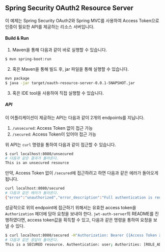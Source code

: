 ## Spring Security OAuth2 Resource Server

이 예제는 Spring Security OAuth2와 Spring MVC를 사용하여 Access Token으로 인증이 필요한 API를 제공하는 리소스 서버입니다.

#### Build & Run

1. Maven을 통해 다음과 같이 바로 실행할 수 있습니다.
```bash
$ mvn spring-boot:run
```

2. 혹은 Maven을 통해 빌드 후, jar 파일을 통해 실행할 수 있습니다.
```bash
mvn package
$ java -jar target/oauth-resource-server-0.0.1-SNAPSHOT.jar
```  

3. 혹은 IDE tool을 사용하여 직접 실행할 수 있습니다.  

##### API  

이 어플리케이션이 제공하는 API는 다음과 같이 2개의 endpoints를 지닙니다.  
1. `/unsecured`: Access Token 없이 접근 가능
2. `/secured`: Access Token이 있어야 접근 가능

위 API는 `curl` 명령을 통하여 다음과 같이 접근할 수 있습니다.

```bash
$ curl localhost:8080/unsecured
# 다음과 같은 결과가 돌아온다.
This is an unsecured resource
```

만약, Access Token 없이 `/secured`에 접근하려고 하면 다음과 같은 에러가 돌아오게 됩니다.

```bash
curl localhost:8080/secured
# 다음과 같은 에러가 돌아온다.
{"error":"unauthorized","error_description":"Full authentication is required to access this resource"}
```

성공적으로 위의 endpoint에 접근하기 위해서는 유효한 access token을 `Authorization` 헤더에 담아 요청을 보내야 한다. `jwt-auth-server`의 README를 진행하였다면, access token값을 획득할 수 있고, 다음과 같은 명령을 통하여 요청을 보낼 수 있다. 

```bash
$ curl localhost:8080/secured -H"Authorization: Bearer {{Access Token 값}}"
# 다음과 같은 응답이 돌아온다.
This is a SECURED resource. Authentication: user; Authorities: [ROLE_ADMIN, ROLE_USER]
```